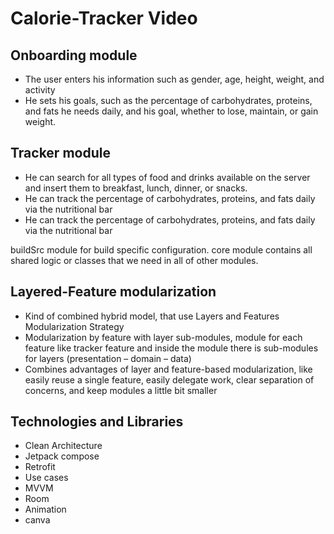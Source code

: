 # Calorie-Tracker Video


## Onboarding module 
- The user enters his information such as gender, age, height, weight, and activity
- He sets his goals, such as the percentage of carbohydrates, proteins, and fats he needs daily, and his goal, whether to lose, maintain, or gain weight. 

## Tracker module 
- He can search for all types of food and drinks available on the server and insert them to breakfast, lunch, dinner, or snacks.
- He can track the percentage of carbohydrates, proteins, and fats daily via the nutritional bar
- He can track the percentage of carbohydrates, proteins, and fats daily via the nutritional bar

buildSrc module for build specific configuration.
core module contains all shared logic or classes that we need in all of other modules.

## Layered-Feature modularization
- Kind of combined hybrid model, that use Layers and Features Modularization Strategy 
- Modularization by feature with layer sub-modules, module for each feature like tracker feature and inside the module there is sub-modules for layers (presentation – domain – data)
- Combines advantages of layer and feature-based modularization, like easily reuse a single feature, easily delegate work, clear separation of concerns, and keep modules a little bit smaller

## Technologies and Libraries
- Clean Architecture
- Jetpack compose
- Retrofit
- Use cases
- MVVM
- Room
- Animation
- canva
